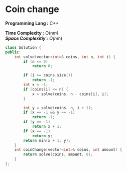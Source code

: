 # Coin change

**Programming Lang :** C++

**Time Complexity :** O(n*m)  
**Space Complexitiy :** O(n*m)

```cpp
class Solution {
public:
    int solve(vector<int>& coins, int n, int i) {
        if (n <= 0)
            return 0;

        if (i >= coins.size())
            return -1;
        int x = -1;
        if (coins[i] <= n) {
            x = solve(coins, n - coins[i], i);
        }

        int y = solve(coins, n, i + 1);
        if (x == -1 && y == -1)
            return -1;
        if (y == -1)
            return x + 1;
        if (x == -1)
            return y;
        return min(x + 1, y);
    }
    int coinChange(vector<int>& coins, int amount) {
        return solve(coins, amount, 0);
    }
};

```
